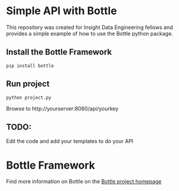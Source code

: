 Simple API with Bottle
==========

This repository was created for Insight Data Engineering fellows and provides a simple example of how to use the Bottle python package.

## Install the Bottle Framework
```
pip install bottle
```


## Run project
```
python project.py
```

Browse to http://yourserver:8080/api/yourkey

## TODO:
Edit the code and add your templates to do your API



# Bottle Framework
Find more information on Bottle on the [Bottle project homepage](http://bottlepy.org/docs/dev/index.html)
